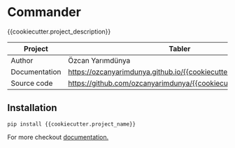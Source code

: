 # Commander

{{cookiecutter.project_description}}

| Project       | Tabler                                                           |
|---------------|------------------------------------------------------------------|
| Author        | Özcan Yarımdünya                                                 |
| Documentation | https://ozcanyarimdunya.github.io/{{cookiecutter.project_name}}/ |
| Source code   | https://github.com/ozcanyarimdunya/{{cookiecutter.project_name}} |

## Installation

```shell
pip install {{cookiecutter.project_name}}
```

For more checkout [documentation.](https://ozcanyarimdunya.github.io/{{cookiecutter.project_name}}/)
